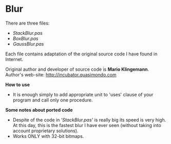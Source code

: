 # Blur
There are three files:
 - *StackBlur.pas*
 - *BoxBlur.pas*
 - *GaussBlur.pas*
 
 
Each file contains adaptation of the original source code I have found in Internet.

Original author and developer of source code is **Mario Klingemann**.  
Author's web-site: http://incubator.quasimondo.com

**How to use**
 - It is enough simply to add appropriate unit to 'uses' clause of your program and call only one procedure.

**Some notes about ported code**
 - Despite of the code in *'StackBlur.pas'* is really big its speed is very high. At this day, this is the fastest blur I have ever seen (without taking into account proprietary solutions).
 - Works ONLY with 32-bit bitmaps.
